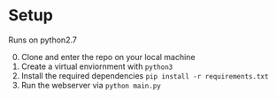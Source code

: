 # Setup

Runs on python2.7

0. Clone and enter the repo on your local machine
1. Create a virtual enviornment with `python3`
2. Install the required dependencies `pip install -r requirements.txt`
3. Run the webserver via `python main.py`
